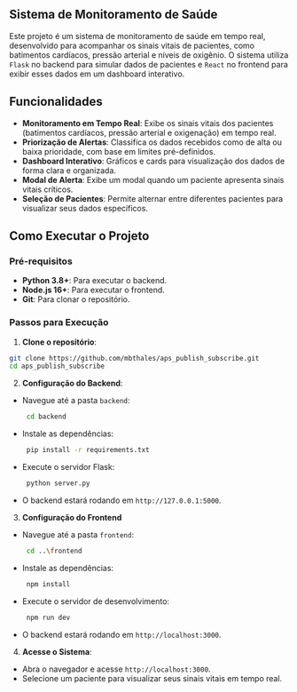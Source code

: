 ## Sistema de Monitoramento de Saúde
Este projeto é um sistema de monitoramento de saúde em tempo real, desenvolvido para acompanhar os sinais vitais de pacientes, como batimentos cardíacos, pressão arterial e níveis de oxigênio. 
O sistema utiliza `Flask` no backend para simular dados de pacientes e `React` no frontend para exibir esses dados em um dashboard interativo.

## Funcionalidades
- **Monitoramento em Tempo Real**: Exibe os sinais vitais dos pacientes (batimentos cardíacos, pressão arterial e oxigenação) em tempo real.
- **Priorização de Alertas**: Classifica os dados recebidos como de alta ou baixa prioridade, com base em limites pré-definidos.
- **Dashboard Interativo**: Gráficos e cards para visualização dos dados de forma clara e organizada.
- **Modal de Alerta**: Exibe um modal quando um paciente apresenta sinais vitais críticos.
- **Seleção de Pacientes**: Permite alternar entre diferentes pacientes para visualizar seus dados específicos.

## Como Executar o Projeto
### Pré-requisitos
- **Python 3.8+**: Para executar o backend.
- **Node.js 16+**: Para executar o frontend.
- **Git**: Para clonar o repositório.

### Passos para Execução
1. **Clone o repositório**:
```bash
git clone https://github.com/mbthales/aps_publish_subscribe.git
cd aps_publish_subscribe
```

2. **Configuração do Backend**:
  - Navegue até a pasta `backend`:
    ```bash
     cd backend
    ```
  - Instale as dependências:
    ```bash
     pip install -r requirements.txt
    ```
  - Execute o servidor Flask:
    ```bash
     python server.py
    ```
  - O backend estará rodando em `http://127.0.0.1:5000`.

3. **Configuração do Frontend**
  - Navegue até a pasta `frontend`:
    ```bash
     cd ..\frontend
    ```
  - Instale as dependências:
    ```bash
     npm install
    ```
  - Execute o servidor de desenvolvimento:
    ```bash
     npm run dev
    ```
  - O backend estará rodando em `http://localhost:3000`.

4. **Acesse o Sistema**:
  - Abra o navegador e acesse `http://localhost:3000`.
  - Selecione um paciente para visualizar seus sinais vitais em tempo real.


